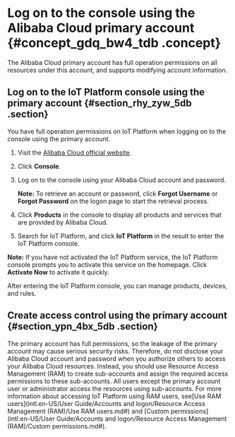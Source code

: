 # Log on to the console using the Alibaba Cloud primary account {#concept_gdq_bw4_tdb .concept}

The Alibaba Cloud primary account has full operation permissions on all resources under this account, and supports modifying account information.

## Log on to the IoT Platform console using the primary account {#section_rhy_zyw_5db .section}

You have full operation permissions on IoT Platform when logging on to the console using the primary account.

1.  Visit the [Alibaba Cloud official website](https://www.aliyun.com/).
2.  Click **Console**.
3.  Log on to the console using your Alibaba Cloud account and password.

    **Note:** To retrieve an account or password, click **Forgot Username** or **Forgot Password** on the logon page to start the retrieval process.

4.  Click **Products** in the console to display all products and services that are provided by Alibaba Cloud.
5.  Search for IoT Platform, and click **IoT Platform** in the result to enter the IoT Platform console.

**Note:** If you have not activated the IoT Platform service, the IoT Platform console prompts you to activate this service on the homepage. Click **Activate Now** to activate it quickly.

After entering the IoT Platform console, you can manage products, devices, and rules.

## Create access control using the primary account {#section_ypn_4bx_5db .section}

The primary account has full permissions, so the leakage of the primary account may cause serious security risks. Therefore, do not disclose your Alibaba Cloud account and password when you authorize others to access your Alibaba Cloud resources. Instead, you should use Resource Access Management \(RAM\) to create sub-accounts and assign the required access permissions to these sub-accounts. All users except the primary account user or administrator access the resources using sub-accounts. For more information about accessing IoT Platform using RAM users, see[Use RAM users](intl.en-US/User Guide/Accounts and logon/Resource Access Management (RAM)/Use RAM users.md#) and [Custom permissions](intl.en-US/User Guide/Accounts and logon/Resource Access Management (RAM)/Custom permissions.md#).

